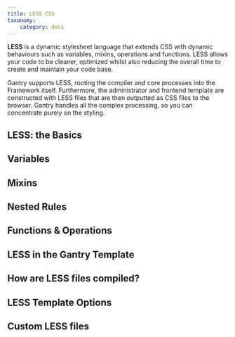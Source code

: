 ```yaml
---
title: LESS CSS
taxonomy:
    category: docs
---
```


**LESS** is a dynamic stylesheet language that extends CSS with dynamic behaviours such as variables, mixins, operations and functions. LESS allows your code to be cleaner, optimized whilst also reducing the overall time to create and maintain your code base.

Gantry supports LESS, rooting the compiler and core processes into the Framework itself. Furthermore, the administrator and frontend template are constructed with LESS files that are then outputted as CSS files to the browser. Gantry handles all the complex processing, so you can concentrate purely on the styling.


LESS: the Basics
----------------


Variables
---------

Mixins
------


Nested Rules
------------



Functions & Operations
----------------------



LESS in the Gantry Template
---------------------------


How are LESS files compiled?
----------------------------



LESS Template Options
---------------------


Custom LESS files
-----------------

